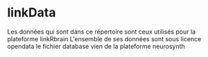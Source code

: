 # linkData
Les données qui sont dans ce répertoire sont ceux utilisés pour la plateforme linkRbrain
L'ensemble de ses données sont sous licence opendata
le fichier database vien de la plateforme neurosynth
